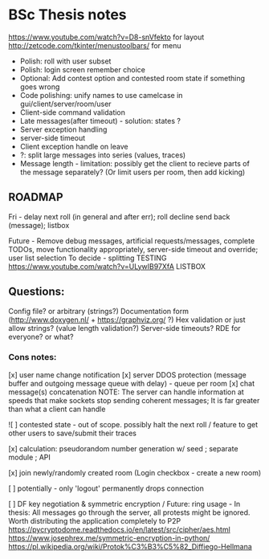 # BSc Thesis notes
https://www.youtube.com/watch?v=D8-snVfekto for layout
http://zetcode.com/tkinter/menustoolbars/ for menu

- Polish: roll with user subset
- Polish: login screen remember choice
- Optional: Add contest option and contested room state if something goes wrong
- Code polishing: unify names to use camelcase in gui/client/server/room/user
- Client-side command validation
- Late messages(after timeout) - solution: states ?
- Server exception handling
- server-side timeout
- Client exception handle on leave
- ?: split large messages into series (values, traces)
- Message length - limitation: possibly get the client to recieve parts of the message separately? (Or limit users per room, then add kicking)

## ROADMAP

Fri - delay next roll (in general and after err); roll decline send back (message); listbox

Future - Remove debug messages, artificial requests/messages, complete TODOs, move functionality appropriately, server-side timeout and override; user list selection
To decide - splitting
TESTING
https://www.youtube.com/watch?v=ULywIB97XfA LISTBOX

## Questions:
Config file? or arbitrary (strings?)
Documentation form (http://www.doxygen.nl/ + https://graphviz.org/ ?)
Hex validation or just allow strings? (value length validation?)
Server-side timeouts?
RDE for everyone? or what?

### Cons notes:
[x] user name change notification
[x] server DDOS protection (message buffer and outgoing message queue with delay) - 
queue per room
[x] chat message(s) concatenation
NOTE: The server can handle information at speeds that make sockets stop sending coherent messages; It is far greater than what a client can handle

![ ] contested state - out of scope. possibly halt the next roll / feature to get other users to save/submit their traces

[x] calculation: pseudorandom number generation w/ seed ; separate module ; API

[x] join newly/randomly created room (Login checkbox - create a new room)

[ ] potentially - only 'logout' permanently drops connection

[ ] DF key negotiation & symmetric encryption / Future: ring usage - In thesis: All messages go through the server, all protests might be ignored. Worth distributing the application completely to P2P
https://pycryptodome.readthedocs.io/en/latest/src/cipher/aes.html
https://www.josephrex.me/symmetric-encryption-in-python/
https://pl.wikipedia.org/wiki/Protok%C3%B3%C5%82_Diffiego-Hellmana
